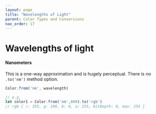 ```yaml
---
layout: page
title: "Wavelengths of Light"
parent: Color Types and Conversions
nav_order: 17
---
```


# Wavelengths of light
#### Nanometers

This is a one-way approximation and is hugely perceptual. There is no `.to('nm')` method option.

```ts
Color.from('nm', wavelength)

// e.g.
let color1 = Color.from('nm',600).to('rgb')
// rgb { r: 255, g: 190, b: 0, a: 255, bitDepth: 8, max: 255 }
```


